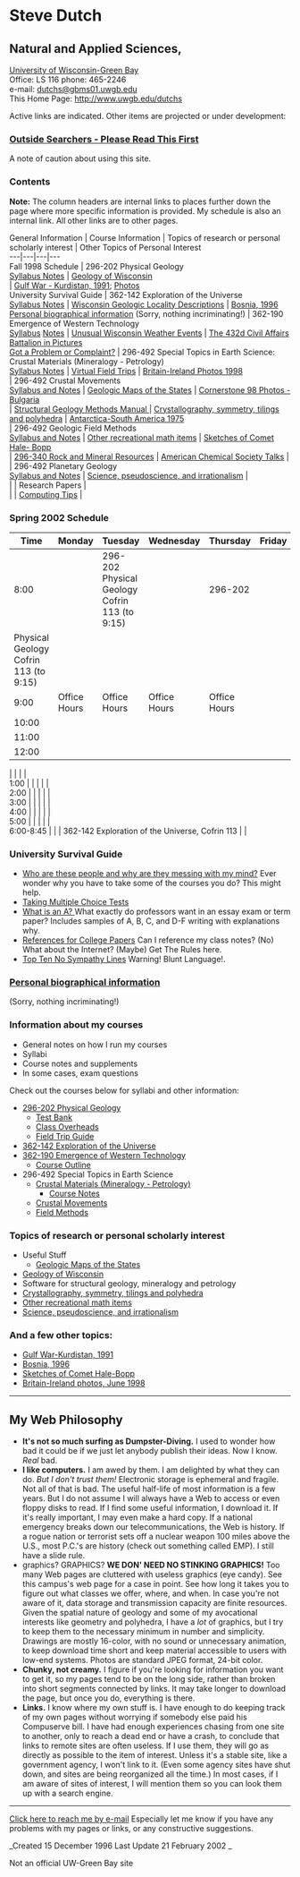 # Steve Dutch

## Natural and Applied Sciences,  
[University of Wisconsin-Green Bay](http://weba.uwgb.edu/)  
Office: LS 116 phone: 465-2246  
e-mail: dutchs@gbms01.uwgb.edu  
This Home Page: http://www.uwgb.edu/dutchs

Active links are indicated. Other items are projected or under development:

### [Outside Searchers - Please Read This First](disclaim.htm)

A note of caution about using this site.

### Contents

**Note:** The column headers are internal links to places further down the
page where more specific information is provided. My schedule is also an
internal link. All other links are to other pages.

General Information | Course Information | Topics of research or personal
scholarly interest | Other Topics of Personal Interest  
---|---|---|---  
Fall 1998 Schedule | 296-202 Physical Geology  
[Syllabus ](296-202Spring.HTM)   [Notes](296-202VisualsIndex.HTM) | [Geology
of Wisconsin](geolwisc/geowisc.htm)  
| [Gulf War - Kurdistan, 1991](gulfwar/gulfindx.htm);
[Photos](GulfWarPhotos/GulfFotoIndex.htm)  
University Survival Guide | 362-142 Exploration of the Universe  
[Syllabus ](CosmosSyllabus.htm)   [Notes](CosmosNotesIndex.HTM) | [Wisconsin
Geologic Locality Descriptions](geolwisc/geostops/gstopind.htm) | [Bosnia,
1996](bosnia/bosindex.htm)  
[Personal biographical information](resume.htm) (Sorry, nothing
incriminating!) | 362-190 Emergence of Western Technology  
[Syllabus](westech.htm)    [Notes](WestTech/190OUTLN.HTM) | [Unusual Wisconsin
Weather Events](geolwisc/weather/wthrindx.htm) | [The 432d Civil Affairs
Battalion in Pictures](432cabn.htm)  
[Got a Problem or Complaint?](gotaprob.htm) | 296-492 Special Topics in Earth
Science: Crustal Materials (Mineralogy - Petrology)  
[Syllabus ](MINPET.HTM)   [Notes](mpnotes.htm) | [Virtual Field
Trips](Virtual%20Field%20Trips.HTM) | [Britain-Ireland Photos 1998
](britir98.htm)  
  | 296-492 Crustal Movements  
[Syllabus and Notes](CRUSTMVT.HTM)     | [Geologic Maps of the
States](StateGeolMaps.HTM) | [Cornerstone 98 Photos - Bulgaria](cstone98.htm)  
  | [Structural Geology Methods Manual ](STRUCTGE/LABMAN.HTM) |
[Crystallography, symmetry, tilings and polyhedra](symmetry/symmetry.htm) |
[Antarctica-South America 1975](Antarctica75/Ant75Ind.HTM)  
  | 296-492 Geologic Field Methods  
[Syllabus and Notes](FLDMETHS.HTM)   | [Other recreational math
items](RECMATH/recmath.htm) | [Sketches of Comet Hale-
Bopp](GRAPHIC0/HALEBOPP/halebopp.htm)  
  | [296-340 Rock and Mineral Resources](296-340.HTM) | [American Chemical
Society Talks](acstalks/acsindex.htm) |  
  | 296-492 Planetary Geology  
[Syllabus and Notes](PLANGEOL.HTM) | [Science, pseudoscience, and
irrationalism](pscindx.htm) |  
  |   | Research Papers |  
  |   | [Computing Tips](CompTips/CompTipIndex.HTM) |  
  
### Spring 2002 Schedule

Time  | Monday | Tuesday | Wednesday | Thursday | Friday  
---|---|---|---|---|---  
8:00 |   | 296-202 Physical Geology Cofrin 113 (to 9:15) |   | 296-202
Physical Geology Cofrin 113 (to 9:15) |  
9:00 | Office Hours | Office Hours | Office Hours | Office Hours |  
10:00 |   |   |   |   |  
11:00 |   |   |   |   |  
12:00 |



|   |   |   |  
1:00 |   |   |   |   |  
2:00 |   |   |   |   |  
3:00 |   |   |   |   |  
4:00 |   |   |   |   |  
5:00 |   |   |   |   |  
6:00-8:45 |   |   | 362-142 Exploration of the Universe, Cofrin 113 |   |  
  
### University Survival Guide

  * [Who are these people and why are they messing with my mind?](messmind.htm) Ever wonder why you have to take some of the courses you do? This might help. 
  * [Taking Multiple Choice Tests](multchc.htm)
  * [What is an A? ](whatsana.htm)What exactly do professors want in an essay exam or term paper? Includes samples of A, B, C, and D-F writing with explanations why. 
  * [References for College Papers](paperref.htm) Can I reference my class notes? (No) What about the Internet? (Maybe) Get The Rules here. 
  * [Top Ten No Sympathy Lines](nosymp.htm) Warning! Blunt Language!. 

### [Personal biographical information](resume.htm)

(Sorry, nothing incriminating!)

### Information about my courses

  * General notes on how I run my courses 
  * Syllabi 
  * Course notes and supplements 
  * In some cases, exam questions 

Check out the courses below for syllabi and other information:

  * [296-202 Physical Geology ](296-202Spring.HTM)
    * [Test Bank](Exams/202EXAMS/202qindx.htm)
    * [Class Overheads](296-202VisualsIndex.HTM)
    * [Field Trip Guide](202ftrip/route.htm)
  * [362-142 Exploration of the Universe](CosmosSyllabus.htm)
  * [362-190 Emergence of Western Technology](westech.htm)
    * [Course Outline](WestTech/190outln.htm)
  * 296-492 Special Topics in Earth Science 
    * [Crustal Materials (Mineralogy - Petrology)](minpet.htm)
      * [Course Notes](mpnotes.htm)
    * [Crustal Movements](crustmvt.htm)
    * [Field Methods](fldmeths.htm)

### Topics of research or personal scholarly interest

  * Useful Stuff 
    * [Geologic Maps of the States](StateGeolMaps.HTM)
  * [Geology of Wisconsin](geolwisc/geowisc.htm)
  * Software for structural geology, mineralogy and petrology 
  * [Crystallography, symmetry, tilings and polyhedra](symmetry/symmetry.htm)
  * [Other recreational math items](recmath/recmath.htm)
  * [Science, pseudoscience, and irrationalism](pscindx.htm)

### And a few other topics:

  * [Gulf War-Kurdistan, 1991](gulfwar/gulfindx.htm)
  * [Bosnia, 1996](bosnia/bosindex.htm)
  * [Sketches of Comet Hale-Bopp](GRAPHIC0/HALEBOPP/halebopp.htm)
  * [Britain-Ireland photos, June 1998](britir98.htm)

* * *

## My Web Philosophy

  * **It's not so much surfing as Dumpster-Diving.** I used to wonder how bad it could be if we just let anybody publish their ideas. Now I know. _Real_ bad. 
  * **I like computers.** I am awed by them. I am delighted by what they can do. _But I don't trust them!_ Electronic storage is ephemeral and fragile. Not all of that is bad. The useful half-life of most information is a few years. But I do not assume I will always have a Web to access or even floppy disks to read. If I find some useful information, I download it. If it's really important, I may even make a hard copy. If a national emergency breaks down our telecommunications, the Web is history. If a rogue nation or terrorist sets off a nuclear weapon 100 miles above the U.S., most P.C.'s are history (check out something called EMP). I still have a slide rule. 
  * graphics? GRAPHICS? **WE DON' NEED NO STINKING GRAPHICS!** Too many Web pages are cluttered with useless graphics (eye candy). See this campus's web page for a case in point. See how long it takes you to figure out what classes we offer, where, and when. In case you're not aware of it, data storage and transmission capacity are finite resources. Given the spatial nature of geology and some of my avocational interests like geometry and polyhedra, I have a _lot_ of graphics, but I try to keep them to the necessary minimum in number and simplicity. Drawings are mostly 16-color, with no sound or unnecessary animation, to keep download time short and keep material accessible to users with low-end systems. Photos are standard JPEG format, 24-bit color. 
  * **Chunky, not creamy.** I figure if you're looking for information you want to get it, so my pages tend to be on the long side, rather than broken into short segments connected by links. It may take longer to download the page, but once you do, everything is there. 
  * **Links.** I know where my own stuff is. I have enough to do keeping track of my own pages without worrying if somebody else paid his Compuserve bill. I have had enough experiences chasing from one site to another, only to reach a dead end or have a crash, to conclude that links to remote sites are often useless. If I use them, they will go as directly as possible to the item of interest. Unless it's a stable site, like a government agency, I won't link to it. (Even some agency sites have shut down, and sites are being reorganized all the time.) In most cases, if I am aware of sites of interest, I will mention them so you can look them up with a search engine. 

* * *

[Click here to reach me by e-mail](mailto:dutchs@gbms01.uwgb.edu) Especially
let me know if you have any problems with my pages or links, or any
constructive suggestions.

_Created 15 December 1996 Last Update 21 February 2002 _

Not an official UW-Green Bay site

